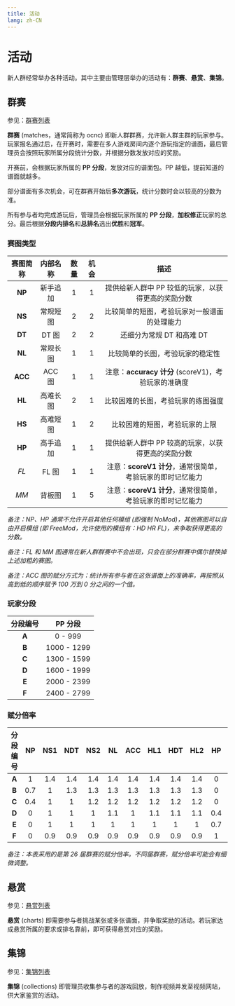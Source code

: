 ```yaml
---
title: 活动
lang: zh-CN
---
```

# 活动
新人群经常举办各种活动。其中主要由管理层举办的活动有：**群赛**、**悬赏**、**集锦**。

## 群赛

参见：[群赛列表](matches/README.md)

**群赛** (matches，通常简称为 ocnc) 即新人群群赛，允许新人群主群的玩家参与。玩家报名通过后，在开赛时，需要在多人游戏房间内逐个游玩指定的谱面，最后管理员会按照玩家所属分段统计分数，并根据分数发放对应的奖励。

开赛前，会根据玩家所属的 **PP 分段**，发放对应的谱面包。PP 越低，提前知道的谱面就越多。

部分谱面有多次机会，可在群赛开始后**多次游玩**，统计分数时会以较高的分数为准。

所有参与者均完成游玩后，管理员会根据玩家所属的 **PP 分段**，**加权修正**玩家的总分。最后根据**分段内排名**和**总排名**选出**优胜**和**冠军**。

### 赛图类型

| 赛图简称 | 内部名称 | 数量 | 机会 | 描述 |
| :-: | :-: | :-: | :-: | :-: |
| **NP** | 新手追加 | 1 | 1 | 提供给新人群中 PP 较低的玩家，以获得更高的奖励分数 |
| **NS** | 常规短图 | 2 | 2 | 比较简单的短图，考验玩家对一般谱面的处理能力 |
| **DT** | DT 图 | 2 | 2 | 还细分为常规 DT 和高难 DT |
| **NL** | 常规长图 | 1 | 1 | 比较简单的长图，考验玩家的稳定性 |
| **ACC** | ACC 图 | 1 | 1 | 注意：**accuracy 计分** (scoreV1)，考验玩家的准确度 |
| **HL** | 高难长图 | 2 | 1 | 比较困难的长图，考验玩家的练图强度 |
| **HS** | 高难短图 | 1 | 2 | 比较困难的短图，考验玩家的上限 |
| **HP** | 高手追加 | 1 | 1 | 提供给新人群中 PP 较高的玩家，以获得更高的奖励分数 |
| *FL* | FL 图 | 1 | 1 | 注意：**scoreV1 计分**，通常很简单，考验玩家的即时记忆能力 |
| *MM* | 背板图 | 1 | 5 | 注意：**scoreV1 计分**，通常很简单，考验玩家的即时记忆能力 |

*备注：NP、HP 通常不允许开启其他任何模组 (即强制 NoMod)，其他赛图可以自由开启模组 (即 FreeMod，允许使用的模组有：HD HR FL)，来争取获得更高的分数。*

*备注：FL 和 MM 图通常在新人群群赛中不会出现，只会在部分群赛中偶尔替换掉上述加粗的赛图。*

*备注：ACC 图的赋分方式为：统计所有参与者在这张谱面上的准确率，再按照从高到低的顺序赋予 100 万到 0 分之间的一个值。*

### 玩家分段

| 分段编号 | PP 分段 |
| :-: | :-: |
| **A** | 0 - 999 |
| **B** | 1000 - 1299 |
| **C** | 1300 - 1599 |
| **D** | 1600 - 1999 |
| **E** | 2000 - 2399 |
| **F** | 2400 - 2799 |

### 赋分倍率

| 分段编号 | NP | NS1 | NDT | NS2 | NL | ACC | HL1 | HDT | HL2 | HP | FL/MM | 理论总分 |
| :-: | :-: | :-: | :-: | :-: | :-: | :-: | :-: | :-: | :-: | :-: | :-: | :-: |
| **A** | 1 | 1.4 | 1.4 | 1.4 | 1.4 | 1.4 | 1.4 | 1.4 | 1.4 | 0 | 1.4 | **1360w** |
| **B** | 0.7 | 1 | 1.3 | 1.3 | 1.3 | 1.3 | 1.3 | 1.3 | 1.3 | 0 | 1.3 | **1210w** |
| **C** | 0.4 | 1 | 1 | 1.2 | 1.2 | 1.2 | 1.2 | 1.2 | 1.2 | 0 | 1 | **1060w** |
| **D** | 0 | 1 | 1 | 1 | 1.1 | 1 | 1.1 | 1.1 | 1.1 | 0.4 | 1 | **980w** |
| **E** | 0 | 1 | 1 | 1 | 1 | 1 | 1 | 1 | 1 | 0.7 | 1 | **970w** |
| **F** | 0 | 0.9 | 0.9 | 0.9 | 0.9 | 0.9 | 0.9 | 0.9 | 0.9 | 1 | 0.9 | **910w** |

*备注：本表采用的是第 26 届群赛的赋分倍率。不同届群赛，赋分倍率可能会有细微调整。*

## 悬赏

参见：[悬赏列表](charts/README.md)

**悬赏** (charts) 即需要参与者挑战某张或多张谱面，并争取奖励的活动。若玩家达成悬赏所属的要求或排名靠前，即可获得悬赏对应的奖励。

## 集锦

参见：[集锦列表](collections/README.md)

**集锦** (collections) 即管理员收集参与者的游戏回放，制作视频并发至视频网站，供大家鉴赏的活动。
